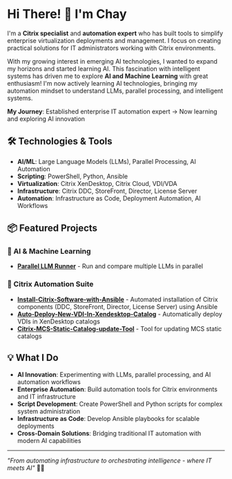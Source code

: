 # Hi There! 👋 I'm Chay
I'm a **Citrix specialist** and **automation expert** who has built tools to simplify enterprise virtualization deployments and management. I focus on creating practical solutions for IT administrators working with Citrix environments.

With my growing interest in emerging AI technologies, I wanted to expand my horizons and started learning AI. This fascination with intelligent systems has driven me to explore **AI and Machine Learning** with great enthusiasm! I'm now actively learning AI technologies, bringing my automation mindset to understand LLMs, parallel processing, and intelligent systems.

**My Journey**: Established enterprise IT automation expert → Now learning and exploring AI innovation

## 🛠️ Technologies & Tools
- **AI/ML**: Large Language Models (LLMs), Parallel Processing, AI Automation
- **Scripting**: PowerShell, Python, Ansible
- **Virtualization**: Citrix XenDesktop, Citrix Cloud, VDI/VDA
- **Infrastructure**: Citrix DDC, StoreFront, Director, License Server
- **Automation**: Infrastructure as Code, Deployment Automation, AI Workflows

## 📦 Featured Projects

### 🤖 AI & Machine Learning
- **[Parallel LLM Runner](https://github.com/ChayScripts/parallel-llm-runner)** - Run and compare multiple LLMs in parallel

### 🔧 Citrix Automation Suite
- **[Install-Citrix-Software-with-Ansible](https://github.com/ChayScripts/Install-Citrix-Software-with-Ansible)** - Automated installation of Citrix components (DDC, StoreFront, Director, License Server) using Ansible
- **[Auto-Deploy-New-VDI-In-Xendesktop-Catalog](https://github.com/ChayScripts/Auto-Deploy-New-VDI-In-Xendesktop-Catalog)** - Automatically deploy VDIs in XenDesktop catalogs
- **[Citrix-MCS-Static-Catalog-update-Tool](https://github.com/ChayScripts/Citrix-MCS-Static-Catalog-update-Tool)** - Tool for updating MCS static catalogs

## 💡 What I Do
- **AI Innovation**: Experimenting with LLMs, parallel processing, and AI automation workflows
- **Enterprise Automation**: Build automation tools for Citrix environments and IT infrastructure
- **Script Development**: Create PowerShell and Python scripts for complex system administration
- **Infrastructure as Code**: Develop Ansible playbooks for scalable deployments
- **Cross-Domain Solutions**: Bridging traditional IT automation with modern AI capabilities
---
*"From automating infrastructure to orchestrating intelligence - where IT meets AI"* 🚀🤖
